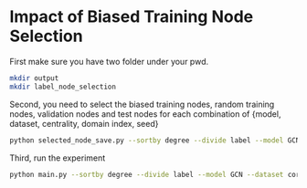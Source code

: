 # Impact of Biased Training Node Selection

First make sure you have two folder under your pwd.

```bash
mkdir output
mkdir label_node_selection
```

Second, you need to select the biased training nodes, random training nodes, validation nodes and test nodes for each combination of {model, dataset, centrality, domain index, seed}

```bash
python selected_node_save.py --sortby degree --divide label --model GCN --dataset cora --seed 0 --domainidx 0
```

Third, run the experiment

```bash
python main.py --sortby degree --divide label --model GCN --dataset cora --seed 0 --domainidx 0
```

